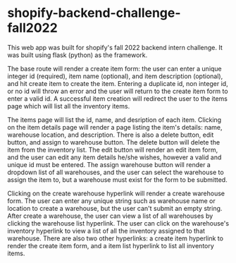 # shopify-backend-challenge-fall2022

This web app was built for shopify's fall 2022 backend intern challenge. It was built using flask (python) as the framework. 

The base route will render a create item form: the user can enter a unique integer id (required), item name (optional), and item description (optional), and hit create item to create the item. Entering a duplicate id, non integer id, or no id will throw an error and the user will return to the create item form to enter a valid id. A successful item creation will redirect the user to the items page which will list all the inventory items. 

The items page will list the id, name, and desription of each item. Clicking on the item details page will render a page listing the item's details: name, warehouse location, and description. There is also a delete button, edit button, and assign to warehouse button. The delete button will delete the item from the inventory list. The edit button will render an edit item form, and the user can edit any item details he/she wishes, however a valid and unique id must be entered. The assign warehouse button will render a dropdown list of all warehouses, and the user can select the warehouse to assign the item to, but a warehouse must exist for the form to be submitted.

Clicking on the create warehouse hyperlink will render a create warehouse form. The user can enter any unique string such as warehouse name or location to create a warehouse, but the user can't submit an empty string. After create a warehouse, the user can view a list of all warehouses by clicking the warehouse list hyperlink. The user can click on the warehouse's inventory hyperlink to view a list of all the inventory assigned to that warehouse. There are also two other hyperlinks: a create item hyperlink to render the create item form, and a item list hyperlink to list all inventory items. 


